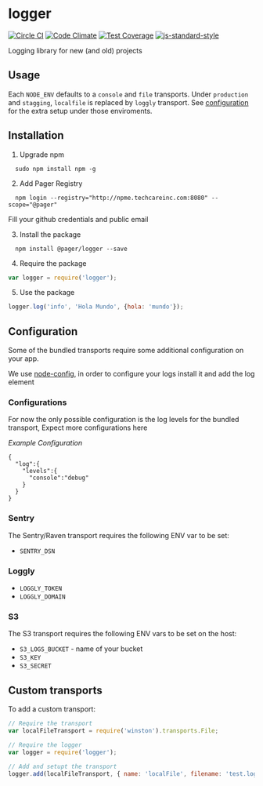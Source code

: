 # logger
[![Circle CI](https://circleci.com/gh/pagerinc/logger.svg?style=svg&circle-token=5d187ad739918f3029e28534e5bf046ece8120ae)](https://circleci.com/gh/pagerinc/logger) [![Code Climate](https://codeclimate.com/repos/556dcfce6956802d790056d6/badges/ab64b16efb1ac1481125/gpa.svg)](https://codeclimate.com/repos/556dcfce6956802d790056d6/feed) [![Test Coverage](https://codeclimate.com/repos/556dcfce6956802d790056d6/badges/ab64b16efb1ac1481125/coverage.svg)](https://codeclimate.com/repos/556dcfce6956802d790056d6/coverage) [![js-standard-style](https://img.shields.io/badge/code%20style-standard-brightgreen.svg?style=flat)](https://github.com/feross/standard)

Logging library for new (and old) projects

## Usage

Each `NODE_ENV` defaults to a `console` and `file` transports. Under `production` and `stagging`, `localfile` 
is replaced by `loggly` transport. See [configuration](#Configuration) for the extra setup under those enviroments.

## Installation

1. Upgrade npm

```
  sudo npm install npm -g
```

2. Add Pager Registry

```
  npm login --registry="http://npme.techcareinc.com:8080" --scope="@pager"
```

Fill your github credentials and public email

3. Install the package

```
  npm install @pager/logger --save
```

4. Require the package

```javascript
var logger = require('logger');
```

5. Use the package

```javascript
logger.log('info', 'Hola Mundo', {hola: 'mundo'});
```

## Configuration

Some of the bundled transports require some additional configuration on your app.

We use [node-config](https://github.com/lorenwest/node-config), in order to configure your logs install it and add the log element

### Configurations

For now the only possible configuration is the log levels for the bundled transport, Expect more configurations here

*Example Configuration*
```
{
  "log":{
    "levels":{
      "console":"debug"
    }
  }
}
```

### Sentry

The Sentry/Raven transport requires the following ENV var to be set:

- `SENTRY_DSN`

### Loggly

- `LOGGLY_TOKEN`
- `LOGGLY_DOMAIN`

### S3

The S3 transport requires the following ENV vars to be set on the host:

- `S3_LOGS_BUCKET` - name of your bucket
- `S3_KEY`
- `S3_SECRET`

## Custom transports

To add a custom transport:

```javascript
// Require the transport
var localFileTransport = require('winston').transports.File;

// Require the logger
var logger = require('logger');

// Add and setupt the transport
logger.add(localFileTransport, { name: 'localFile', filename: 'test.log' });
```
